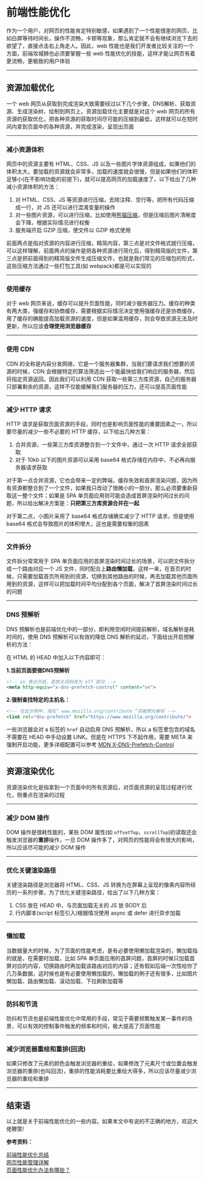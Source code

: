 # 前端性能优化

作为一个用户，对网页的性能肯定特别敏感，如果遇到了一个性能很差的网页，比如白屏等待时间长，操作不流畅，卡顿等现象，那么肯定就不会有继续浏览下去的欲望了，直接点击右上角走人。因此，web 性能也是我们开发者比较关注的一个方面，前端攻城狮也必须要掌握一些 web 性能优化的技能，这样才能让网页有着更流畅，更极致的用户体验  

----

## 资源加载优化

一个 web 网页从获取到完成渲染大致需要经过以下几个步骤，DNS解析、获取资源、生成渲染树、绘制到网页上，资源加载优化主要就是对这个 web 网页的所有资源的获取优化，把各种资源的获取时间尽可能的压缩到最低，这样就可以在短时间内拿到页面中的各种资源，并完成渲染，呈现出页面  

----

### 减小资源体积

网页中的资源主要有 HTML、CSS、JS 以及一些图片字体资源组成，如果他们的体积太大，要加载的资源就会非常多，加载的速度就会很慢，但是如果他们的体积足够小(在不影响功能的前提下)，就可以提高网页的加载速度了，以下给出了几种减小资源体积的方法：  

1. 对 HTML、CSS、JS 等资源进行压缩，去除注释、空行等，把所有代码压缩成一行，对 JS 还可以进行混淆变量的操作
2. 对一些图片资源，可以进行压缩，比如使用[熊猫压缩](https://tinypng.com)，但是压缩后图片清晰度会下降，根据实际情况进行权衡
3. 服务端开启 GZIP 压缩，使文件以 GZIP 格式使用

前面两点是指对资源的内容进行压缩，精简内容，第三点是对文件格式就行压缩，可以这样理解，前面两点的操作是把各种资源进行简化后，得到精简版的文件，第三点是把前面得到的精简版文件生成压缩文件，也就是我们常见的压缩包的形式，这些压缩方法通过一些打包工具(如 webpack)都是可以实现的  

----

### 使用缓存

对于 web 网页来说，缓存可以提升页面性能，同时减少服务器压力。缓存的种类有两大类，强缓存和协商缓存，需要根据实际情况决定使用强缓存还是协商缓存，用了缓存的确能提高加载资源的速度，但是如果滥用缓存，则会导致资源无法及时更新，所以应该**合理使用浏览器缓存**  

----

### 使用 CDN

CDN 的全称是内容分发网络，它是一个服务器集群，当我们要请求我们想要的资源的时候，CDN 会根据特定的算法筛选出一个能最快给我们响应的服务器，然后将指定资源返回。因此我们可以利用 CDN 获取一些第三方库资源，自己的服务器只部署剩余的资源，这样不仅能缓解我们服务器的压力，还可以提高页面性能  

----

### 减少 HTTP 请求

HTTP 请求是获取页面资源的手段，同时也是影响页面性能的重要因素之一，所以要尽量的减少一些不必要的 HTTP 缓存，以下给出几种方案：  

1. 合并资源，一些第三方库资源整合到一个文件中，通过一次 HTTP 请求全部获取
2. 对于 10kb 以下的图片资源可以采用 base64 格式存储在内存中，不必再向服务器请求获取

对于第一点合并资源，它也会带来一定的弊端，缓存失效和首屏渲染问题，因为所有资源都整合到了一个文件，如果我只改动了很微小的一部分，那么必须要重新获取这一整个文件；如果是 SPA 单页面应用则可能会造成首屏渲染时间过长的问题，所以给出解决方案是：**只把第三方库资源合并在一起**  

对于第二点，小图片采用了 base64 格式存储确实减少了 HTTP 请求，但是使用 base64 格式会导致图片的体积增大，这也是需要权衡的因素  

----

### 文件拆分

文件拆分常常用于 SPA 单页面应用的首屏渲染时间过长的场景，可以把文件拆分成一个路由对应一个 JS 文件，同时配合上**路由懒加载**，这样一来，在首页的时候，只需要加载首页所用到的资源，切换到其他路由的时候，再去加载其他页面所用到的资源，这样可以把加载时间平均分配到各个页面，解决了首屏渲染时间过长的问题  

----

### DNS 预解析

DNS 预解析也是前端优化中的一部分，即利用空闲时间提前解析，域名解析是耗时间的，使用 DNS 预解析可以有效的降低 DNS 解析的延迟，下面给出开启预解析的方法：  

在 HTML 的 HEAD 中加入以下内容即可：  

**1.当前页面要做DNS预解析**

```html
<!-- on 表示开启，若想关闭则改为 off 即可 -->
<meta http-equiv="x-dns-prefetch-control" content="on">
```

**2.强制查找特定的主机名：**  

```html
<!-- 在此示例中，域名“ www.mozilla.org/contribute ”将被预先解析 -->
<link rel="dns-prefetch" href="https://www.mozilla.org/contribute/">
```

一些浏览器会对 a 标签的 `href` 自动启用 DNS 预解析，所以 a 标签里包含的域名不需要在 HEAD 中手动设置 LINK。但是在 HTTPS 下不起作用，需要 META 来强制开启功能，更多详细配置可以参考 [MDN X-DNS-Prefetch-Control](https://developer.mozilla.org/en-US/docs/Web/HTTP/Headers/X-DNS-Prefetch-Control)  

----

## 资源渲染优化

资源渲染优化是指拿到一个页面中的所有资源后，对页面资源的呈现过程进行优化，侧重点在渲染的过程  

----

### 减少 DOM 操作

DOM 操作是很耗性能的，某些 DOM 属性(如 `offsetTop`、`scrollTop`)的读取还会触发浏览器的**重排**操作，一旦 DOM 操作多了，对网页的性能将会有很大的影响，所以应该尽可能的减少 DOM 操作  

----

### 优化关键渲染路径

关键渲染路径是浏览器将 HTML、CSS、JS 转换为在屏幕上呈现的像素内容所经历的一系列步骤，为了优化关键渲染路径，给出了以下几种方案：  

1. CSS 放在 HEAD 中，与页面加载无关的 JS 放 BODY 后
2. 行内脚本(script 标签引入)根据情况使用 async 或 defer 进行异步加载

----

### 懒加载

当数据量大的时候，为了页面的性能考虑，是有必要使用懒加载渲染的，懒加载指的就是，在需要时加载，比如 SPA 单页面应用的首屏问题，首屏的时候只加载首屏对应的内容，切换路由时再加载该路由对应的内容；还有假如后端一次性给你了几万条数据，这时候也是有必要使用懒加载的，懒加载的例子还有很多，比如图片懒加载、路由懒加载、滚动加载、下拉刷新加载等  

----

### 防抖和节流

防抖和节流也是前端性能优化中常用的手段，常见于需要频繁触发某一事件的场景，可以有效的控制事件触发的频率和时间，极大提高了页面性能  

----

### 减少浏览器重绘和重排(回流)

如果只修改了元素的颜色会触发浏览器的重绘，如果修改了元素尺寸或位置会触发浏览器的重排(也叫回流)，重排的性能消耗要比重绘大得多，所以应该尽量减少浏览器的重绘和重排  

----

## 结束语

以上就是关于前端性能优化的一些内容。如果本文中有说的不正确的地方，欢迎大佬鞭策!  

**参考资料：**

[前端性能优化总结](https://segmentfault.com/a/1190000017556203)  
[网页性能管理详解](http://www.ruanyifeng.com/blog/2015/09/web-page-performance-in-depth.html)  
[页面性能优化办法有哪些？](https://segmentfault.com/a/1190000016745587)




